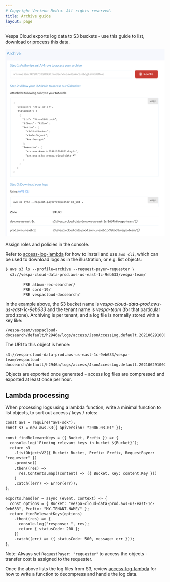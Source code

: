 ```yaml
---
# Copyright Verizon Media. All rights reserved.
title: Archive guide
layout: page
---
```


Vespa Cloud exports log data to S3 buckets -
use this guide to list, download or process this data.

![Archive view](../assets/archive-screen.png)

Assign roles and policies in the console.

Refer to [access-log-lambda](https://github.com/vespa-engine/sample-apps/blob/master/vespa-cloud/vespa-documentation-search/access-log-lambda/README.md)
for how to install and use `aws cli`, which can be used to download logs as in the illustration,
or e.g. list objects:

```
$ aws s3 ls --profile=archive --request-payer=requester \
  s3://vespa-cloud-data-prod.aws-us-east-1c-9eb633/vespa-team/

        PRE album-rec-searcher/
        PRE cord-19/
        PRE vespacloud-docsearch/
```

In the example above, the S3 bucket name is _vespa-cloud-data-prod.aws-us-east-1c-9eb633_
and the tenant name is _vespa-team_ (for that particular prod zone).
Archiving is per tenant, and a log file is normally stored with a key like:

    /vespa-team/vespacloud-docsearch/default/h2946a/logs/access/JsonAccessLog.default.20210629100001.zst

The URI to this object is hence:

    s3://vespa-cloud-data-prod.aws-us-east-1c-9eb633/vespa-team/vespacloud-docsearch/default/h2946a/logs/access/JsonAccessLog.default.20210629100001.zst

Objects are exported once generated - access log files are compressed and exported at least once per hour.



## Lambda processing

When processing logs using a lambda function,
write a minimal function to list objects,
to sort out access / keys / roles:

```
const aws = require("aws-sdk");
const s3 = new aws.S3({ apiVersion: "2006-03-01" });

const findRelevantKeys = ({ Bucket, Prefix }) => {
  console.log(`Finding relevant keys in bucket ${Bucket}`);
  return s3
    .listObjectsV2({ Bucket: Bucket, Prefix: Prefix, RequestPayer: "requester" })
    .promise()
    .then((res) =>
      res.Contents.map((content) => ({ Bucket, Key: content.Key }))
    )
    .catch((err) => Error(err));
};

exports.handler = async (event, context) => {
  const options = { Bucket: "vespa-cloud-data-prod.aws-us-east-1c-9eb633", Prefix: "MY-TENANT-NAME/" };
  return findRelevantKeys(options)
    .then((res) => {
      console.log("response: ", res);
      return { statusCode: 200 };
    })
    .catch((err) => ({ statusCode: 500, message: err }));
};
```

Note: Always set `RequestPayer: "requester"` to access the objects -
transfer cost is assigned to the requester.

Once the above lists the log files from S3,
review [access-log-lambda](https://github.com/vespa-engine/sample-apps/blob/master/vespa-cloud/vespa-documentation-search/access-log-lambda/README.md)
for how to write a function to decompress and handle the log data.
